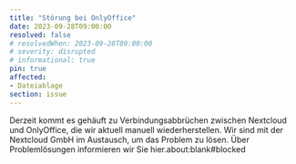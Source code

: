 ```yaml
---
title: "Störung bei OnlyOffice"
date: 2023-09-28T09:00:00
resolved: false
# resolvedWhen: 2023-09-28T09:00:00
# severity: disrupted
# informational: true
pin: true
affected:
- Dateiablage
section: issue
---
```


Derzeit kommt es gehäuft zu Verbindungsabbrüchen zwischen Nextcloud und OnlyOffice, die wir aktuell manuell wiederherstellen. Wir sind mit der Nextcloud GmbH im Austausch, um das Problem zu lösen. Über Problemlösungen informieren wir Sie hier.about:blank#blocked